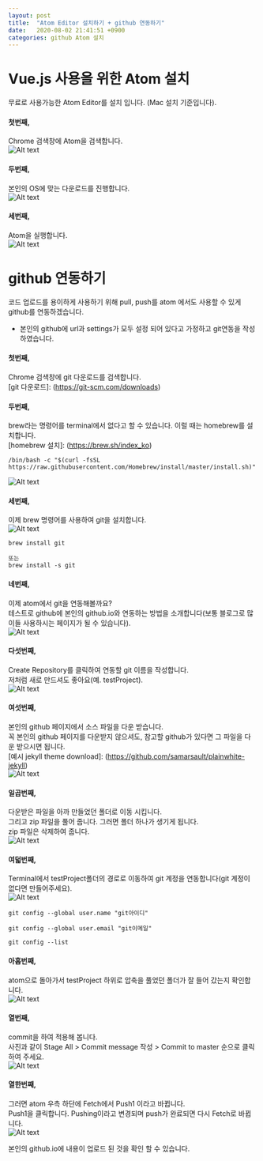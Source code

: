 ```yaml
---
layout: post
title:  "Atom Editor 설치하기 + github 연동하기"
date:   2020-08-02 21:41:51 +0900
categories: github Atom 설치
---
```


# Vue.js 사용을 위한 Atom 설치   
무료로 사용가능한 Atom Editor를 설치 입니다. (Mac 설치 기준입니다).   

#### 첫번째,      
Chrome 검색창에 Atom을 검색합니다.   
![Alt text](/assets/atom_search.png "atom_검색")   

#### 두번째,   
본인의 OS에 맞는 다운로드를 진행합니다.   
![Alt text](/assets/atom_download.png "atom_download")   

#### 세번째,   
Atom을 실행합니다.   
![Alt text](/assets/atom_start.png "atom_시작")   

# github 연동하기   
코드 업로드를 용이하게 사용하기 위해 pull, push를 atom 에서도 사용할 수 있게 github를 연동하겠습니다.  
* 본인의 github에 url과 settings가 모두 설정 되어 있다고 가정하고 git연동을 작성하였습니다.   


#### 첫번째,   
Chrome 검색창에 git 다운로드를 검색합니다.   
[git 다운로드]: (https://git-scm.com/downloads)

#### 두번째,   
brew라는 명령어를 terminal에서 없다고 할 수 있습니다. 이럴 때는 homebrew를 설치합니다.  
[homebrew 설치]: (https://brew.sh/index_ko)

```
/bin/bash -c "$(curl -fsSL https://raw.githubusercontent.com/Homebrew/install/master/install.sh)"   

```
![Alt text](/assets/homebrew_install.png "homebrew_설치")   

#### 세번째,   
이제 brew 명령어를 사용하여 git을 설치합니다.   
![Alt text](/assets/brew_install.png "brew_install")   
```
brew install git   

또는
brew install -s git   

```   

#### 네번째,
이제 atom에서 git을 연동해볼까요?   
테스트로 github에 본인의 github.io와 연동하는 방법을 소개합니다(보통 블로그로 많이들 사용하시는 페이지가 될 수 있습니다).   
![Alt text](/assets/atom_git.png "atom_git_연동")   

#### 다섯번째,   
Create Repository를 클릭하여 연동할 git 이름을 작성합니다.   
저처럼 새로 만드셔도 좋아요(예. testProject).   
![Alt text](/assets/repository.png "git_repository")   

#### 여섯번째,  
본인의 github 페이지에서 소스 파일을 다운 받습니다.  
꼭 본인의 github 페이지를 다운받지 않으셔도, 참고할 github가 있다면 그 파일을 다운 받으시면 됩니다.   
[예시 jekyll theme download]: (https://github.com/samarsault/plainwhite-jekyll)   
![Alt text](/assets/git_down_zip.png "git_down_zip")   

#### 일곱번째,   
다운받은 파일을 아까 만들었던 폴더로 이동 시킵니다.   
그리고 zip 파일을 풀어 줍니다. 그러면 폴더 하나가 생기게 됩니다.     
zip 파일은 삭제하여 줍니다.   
![Alt text](/assets/unzip.png "unzip")  

#### 여덟번째,       
Terminal에서 testProject폴더의 경로로 이동하여 git 계정을 연동합니다(git 계정이 없다면 만들어주세요).   
![Alt text](/assets/git_account.png "git_계정설정")   
```
git config --global user.name "git아이디"   

git config --global user.email "git이메일"

git config --list   
```

#### 아홉번째,   
atom으로 돌아가서 testProject 하위로 압축을 풀었던 폴더가 잘 들어 갔는지 확인합니다.   
![Alt text](/assets/atom_set.png "atom_set")    

#### 열번째,   
commit을 하여 적용해 봅니다.   
사진과 같이 Stage All > Commit message 작성 > Commit to master 순으로 클릭하여 주세요.   
![Alt text](/assets/commit.png "commit")   

#### 열한번째,    
그러면 atom 우측 하단에 Fetch에서 Push1 이라고 바뀝니다.   
Push1을 클릭합니다. Pushing이라고 변경되며 push가 완료되면 다시 Fetch로 바뀝니다.   
![Alt text](/assets/push.png "push")   

본인의 github.io에 내용이 업로드 된 것을 확인 할 수 있습니다.   

